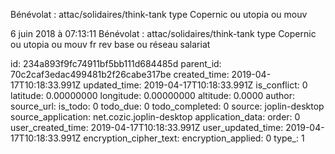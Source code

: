 Bénévolat : attac/solidaires/think-tank type Copernic ou utopia ou mouv

6 juin 2018 à 07:13:11
Bénévolat : attac/solidaires/think-tank type Copernic ou utopia ou mouv
fr rev base ou réseau salariat


id: 234a893f9fc74911bf5bb111d684485d
parent_id: 70c2caf3edac499481b2f26cabe317be
created_time: 2019-04-17T10:18:33.991Z
updated_time: 2019-04-17T10:18:33.991Z
is_conflict: 0
latitude: 0.00000000
longitude: 0.00000000
altitude: 0.0000
author: 
source_url: 
is_todo: 0
todo_due: 0
todo_completed: 0
source: joplin-desktop
source_application: net.cozic.joplin-desktop
application_data: 
order: 0
user_created_time: 2019-04-17T10:18:33.991Z
user_updated_time: 2019-04-17T10:18:33.991Z
encryption_cipher_text: 
encryption_applied: 0
type_: 1
